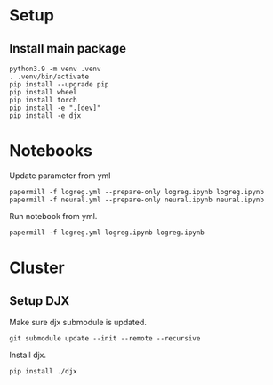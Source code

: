# Setup

## Install main package

```
python3.9 -m venv .venv
. .venv/bin/activate
pip install --upgrade pip
pip install wheel
pip install torch
pip install -e ".[dev]"
pip install -e djx
```

# Notebooks

Update parameter from yml

```
papermill -f logreg.yml --prepare-only logreg.ipynb logreg.ipynb
papermill -f neural.yml --prepare-only neural.ipynb neural.ipynb
```

Run notebook from yml.

```
papermill -f logreg.yml logreg.ipynb logreg.ipynb
```

# Cluster

## Setup DJX

Make sure djx submodule is updated.

```
git submodule update --init --remote --recursive
```

Install djx.

```
pip install ./djx
```
